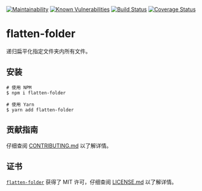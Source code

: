 [![Maintainability](https://api.codeclimate.com/v1/badges/60a65a826cc523425518/maintainability)](https://codeclimate.com/github/iTonyYo/flatten-folder/maintainability) [![Known Vulnerabilities](https://snyk.io/test/github/itonyyo/flatten-folder/badge.svg)](https://snyk.io/test/github/itonyyo/flatten-folder) [![Build Status](https://travis-ci.org/iTonyYo/flatten-folder.svg?branch=master)](https://travis-ci.org/iTonyYo/flatten-folder) [![Coverage Status](https://coveralls.io/repos/github/iTonyYo/flatten-folder/badge.svg?branch=master)](https://coveralls.io/github/iTonyYo/flatten-folder?branch=master)

# flatten-folder

递归扁平化指定文件夹内所有文件。

## 安装

```shell
# 使用 NPM
$ npm i flatten-folder

# 使用 Yarn
$ yarn add flatten-folder
```

## 贡献指南

仔细查阅 [CONTRIBUTING.md][贡献指南] 以了解详情。

[贡献指南]: https://github.com/iTonyYo/flatten-folder/blob/master/CONTRIBUTING.md

## 证书

[`flatten-folder`][flatten-folder] 获得了 MIT 许可，仔细查阅 [LICENSE.md][证书] 以了解详情。

[证书]: https://github.com/iTonyYo/flatten-folder/blob/master/LICENSE.md



[flatten-folder]: https://github.com/iTonyYo/flatten-folder
